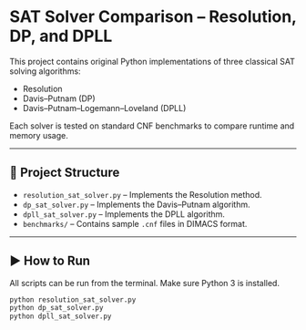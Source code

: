 # SAT Solver Comparison – Resolution, DP, and DPLL

This project contains original Python implementations of three classical SAT solving algorithms:

- Resolution
- Davis–Putnam (DP)
- Davis–Putnam–Logemann–Loveland (DPLL)

Each solver is tested on standard CNF benchmarks to compare runtime and memory usage.

---

## 📁 Project Structure

- `resolution_sat_solver.py` – Implements the Resolution method.
- `dp_sat_solver.py` – Implements the Davis–Putnam algorithm.
- `dpll_sat_solver.py` – Implements the DPLL algorithm.
- `benchmarks/` – Contains sample `.cnf` files in DIMACS format.

---

## ▶️ How to Run

All scripts can be run from the terminal. Make sure Python 3 is installed.

```bash
python resolution_sat_solver.py
python dp_sat_solver.py
python dpll_sat_solver.py
